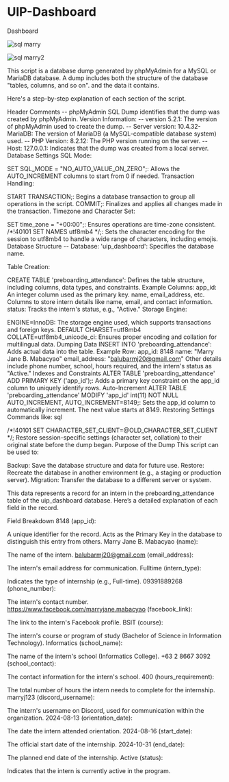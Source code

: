 # UIP-Dashboard
Dashboard

![sql marry](https://github.com/user-attachments/assets/6b4db267-e457-4c4f-882f-cca5a49735d1)

![sql marry2](https://github.com/user-attachments/assets/dee8a60d-1d15-4263-a888-f3e2d7b2ddc8)



This script is a database dump generated by phpMyAdmin for a MySQL or MariaDB database. A dump includes both the structure of the database "tables, columns, and so on". and the data it contains. 

Here's a step-by-step explanation of each section of the script.

Header Comments
-- phpMyAdmin SQL Dump identifies that the dump was created by phpMyAdmin.
Version Information:
-- version 5.2.1: The version of phpMyAdmin used to create the dump.
-- Server version: 10.4.32-MariaDB: The version of MariaDB (a MySQL-compatible database system) used.
-- PHP Version: 8.2.12: The PHP version running on the server.
-- Host: 127.0.0.1: Indicates that the dump was created from a local server.
Database Settings
SQL Mode:

SET SQL_MODE = "NO_AUTO_VALUE_ON_ZERO";: Allows the AUTO_INCREMENT columns to start from 0 if needed.
Transaction Handling:

START TRANSACTION;: Begins a database transaction to group all operations in the script.
COMMIT;: Finalizes and applies all changes made in the transaction.
Timezone and Character Set:

SET time_zone = "+00:00";: Ensures operations are time-zone consistent.
/*!40101 SET NAMES utf8mb4 */;: Sets the character encoding for the session to utf8mb4 to handle a wide range of characters, including emojis.
Database Structure
-- Database: 'uip_dashboard': Specifies the database name.

Table Creation:

CREATE TABLE 'preboarding_attendance': Defines the table structure, including columns, data types, and constraints.
Example Columns:
app_id: An integer column used as the primary key.
name, email_address, etc.
Columns to store intern details like name, email, and contact information.
status: Tracks the intern's status, e.g., "Active."
Storage Engine:

ENGINE=InnoDB: The storage engine used, which supports transactions and foreign keys.
DEFAULT CHARSET=utf8mb4 COLLATE=utf8mb4_unicode_ci: Ensures proper encoding and collation for multilingual data.
Dumping Data
INSERT INTO 'preboarding_attendance': Adds actual data into the table.
Example Row:
app_id: 8148
name: "Marry Jane B. Mabacyao"
email_address: "balubarmj20@gmail.com"
Other details include phone number, school, hours required, and the intern's status as "Active."
Indexes and Constraints
ALTER TABLE 'preboarding_attendance' ADD PRIMARY KEY ('app_id');: Adds a primary key constraint on the app_id column to uniquely identify rows.
Auto-Increment
ALTER TABLE 'preboarding_attendance' MODIFY 'app_id' int(11) NOT NULL AUTO_INCREMENT, AUTO_INCREMENT=8149;:
Sets the app_id column to automatically increment.
The next value starts at 8149.
Restoring Settings
Commands like:
sql

/*!40101 SET CHARACTER_SET_CLIENT=@OLD_CHARACTER_SET_CLIENT */;
Restore session-specific settings (character set, collation) to their original state before the dump began.
Purpose of the Dump
This script can be used to:

Backup: Save the database structure and data for future use.
Restore: Recreate the database in another environment (e.g., a staging or production server).
Migration: Transfer the database to a different server or system.


This data represents a record for an intern in the preboarding_attendance table of the uip_dashboard database. 
Here’s a detailed explanation of each field in the record.

Field Breakdown
8148 (app_id):

A unique identifier for the record.
Acts as the Primary Key in the database to distinguish this entry from others.
Marry Jane B. Mabacyao (name):

The name of the intern.
balubarmj20@gmail.com (email_address):

The intern's email address for communication.
Fulltime (intern_type):

Indicates the type of internship (e.g., Full-time).
09391889268 (phone_number):

The intern's contact number.
https://www.facebook.com/marryjane.mabacyao (facebook_link):

The link to the intern's Facebook profile.
BSIT (course):

The intern's course or program of study (Bachelor of Science in Information Technology).
Informatics (school_name):

The name of the intern's school (Informatics College).
+63 2 8667 3092 (school_contact):

The contact information for the intern's school.
400 (hours_requirement):

The total number of hours the intern needs to complete for the internship.
marryj123 (discord_username):

The intern's username on Discord, used for communication within the organization.
2024-08-13 (orientation_date):

The date the intern attended orientation.
2024-08-16 (start_date):

The official start date of the internship.
2024-10-31 (end_date):

The planned end date of the internship.
Active (status):

Indicates that the intern is currently active in the program.
